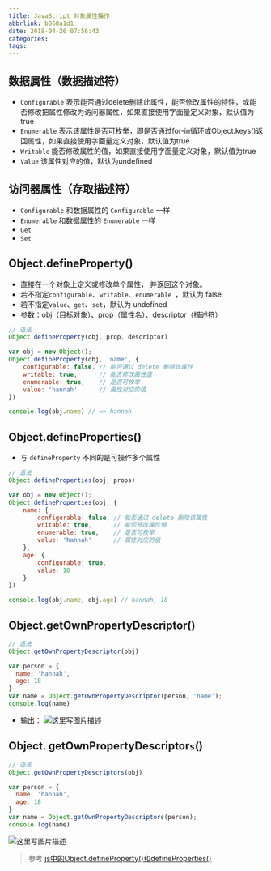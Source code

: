 ```yaml
---
title: JavaScript 对象属性操作
abbrlink: b068a1d1
date: 2018-04-26 07:56:43
categories:
tags:
---
```


## 数据属性（数据描述符）

- `Configurable` 表示能否通过delete删除此属性，能否修改属性的特性，或能否修改把属性修改为访问器属性，如果直接使用字面量定义对象，默认值为true
- `Enumerable` 表示该属性是否可枚举，即是否通过for-in循环或Object.keys()返回属性，如果直接使用字面量定义对象，默认值为true
- `Writable` 能否修改属性的值，如果直接使用字面量定义对象，默认值为true
- `Value` 该属性对应的值，默认为undefined

## 访问器属性（存取描述符）

- `Configurable`  和数据属性的 `Configurable` 一样
- `Enumerable`  和数据属性的 `Enumerable` 一样
- `Get`
- `Set`

## Object.defineProperty()
- 直接在一个对象上定义或修改单个属性， 并返回这个对象。
- 若不指定`configurable`、`writable`、`enumerable `，默认为 false
- 若不指定`value`、`get`、`set`，默认为 undefined
- 参数：obj（目标对象）、prop（属性名）、descriptor（描述符）

```javascript
// 语法
Object.defineProperty(obj, prop, descriptor)

var obj = new Object();
Object.defineProperty(obj, 'name', {
    configurable: false, // 能否通过 delete 删除该属性
    writable: true,      // 能否修改属性值
    enumerable: true,    // 是否可枚举
    value: 'hannah'      // 属性对应的值
})

console.log(obj.name) // => hannah
```
## Object.defineProperties()
- 与 `defineProperty` 不同的是可操作多个属性
```javascript
// 语法
Object.defineProperties(obj, props)

var obj = new Object();
Object.defineProperties(obj, {
    name: {
        configurable: false, // 能否通过 delete 删除该属性
        writable: true,      // 能否修改属性值
        enumerable: true,    // 是否可枚举
        value: 'hannah'      // 属性对应的值
    },
    age: {
        configurable: true,
        value: 18
    }
})

console.log(obj.name, obj.age) // hannah, 18
```
## Object.getOwnPropertyDescriptor()
```javascript
// 语法
Object.getOwnPropertyDescriptor(obj)

var person = {
  name: 'hannah',
  age: 18
}
var name = Object.getOwnPropertyDescriptor(person, 'name');
console.log(name)
```
- 输出：
![这里写图片描述](https://wildye.cn/static/images/blog/b068a1d1/01.jpg)
## Object. getOwnPropertyDescriptor`s`()
```javascript
// 语法
Object.getOwnPropertyDescriptors(obj)

var person = {
  name: 'hannah',
  age: 18
}
var name = Object.getOwnPropertyDescriptors(person);
console.log(name)
```
![这里写图片描述](https://wildye.cn/static/images/blog/b068a1d1/02.jpg)

>参考
>[js中的Object.defineProperty()和defineProperties()](https://segmentfault.com/a/1190000011294519#articleHeader22)
